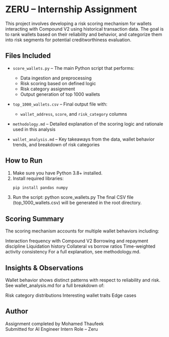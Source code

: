 # ZERU – Internship Assignment

This project involves developing a risk scoring mechanism for wallets interacting with Compound V2 using historical transaction data. The goal is to rank wallets based on their reliability and behavior, and categorize them into risk segments for potential creditworthiness evaluation.

## Files Included

- `score_wallets.py` – The main Python script that performs:
  - Data ingestion and preprocessing
  - Risk scoring based on defined logic
  - Risk category assignment
  - Output generation of top 1000 wallets

- `top_1000_wallets.csv` – Final output file with:
  - `wallet_address`, `score`, and `risk_category` columns

- `methodology.md` – Detailed explanation of the scoring logic and rationale used in this analysis

- `wallet_analysis.md` – Key takeaways from the data, wallet behavior trends, and breakdown of risk categories


## How to Run

1. Make sure you have Python 3.8+ installed.
2. Install required libraries:
   ```bash
   pip install pandas numpy
3. Run the script:
python score_wallets.py
The final CSV file (top_1000_wallets.csv) will be generated in the root directory.

## Scoring Summary

The scoring mechanism accounts for multiple wallet behaviors including:

Interaction frequency with Compound V2
Borrowing and repayment discipline
Liquidation history
Collateral vs borrow ratios
Time-weighted activity consistency
For a full explanation, see methodology.md.

## Insights & Observations

Wallet behavior shows distinct patterns with respect to reliability and risk. See wallet_analysis.md for a full breakdown of:

Risk category distributions
Interesting wallet traits
Edge cases

## Author

Assignment completed by Mohamed Thaufeek  
Submitted for AI Engineer Intern Role – Zeru
